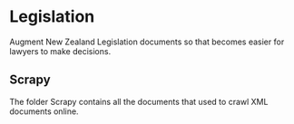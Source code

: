 # Legislation
 Augment New Zealand Legislation documents so that becomes easier for lawyers to make decisions.
## Scrapy
The folder Scrapy contains all the documents that used to crawl XML documents online. 

